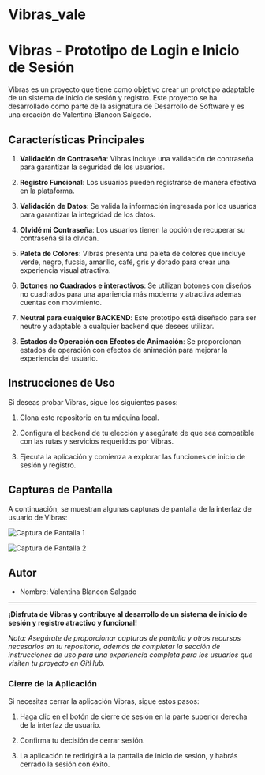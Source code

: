 # Vibras_vale
# Vibras - Prototipo de Login e Inicio de Sesión

Vibras es un proyecto que tiene como objetivo crear un prototipo adaptable de un sistema de inicio de sesión y registro. Este proyecto se ha desarrollado como parte de la asignatura de Desarrollo de Software y es una creación de Valentina Blancon Salgado.

## Características Principales

1. **Validación de Contraseña**: Vibras incluye una validación de contraseña para garantizar la seguridad de los usuarios.

2. **Registro Funcional**: Los usuarios pueden registrarse de manera efectiva en la plataforma.

3. **Validación de Datos**: Se valida la información ingresada por los usuarios para garantizar la integridad de los datos.

4. **Olvidé mi Contraseña**: Los usuarios tienen la opción de recuperar su contraseña si la olvidan.

5. **Paleta de Colores**: Vibras presenta una paleta de colores que incluye verde, negro, fucsia, amarillo, café, gris y dorado para crear una experiencia visual atractiva.

6. **Botones no Cuadrados e interactivos**: Se utilizan botones con diseños no cuadrados para una apariencia más moderna y atractiva ademas cuentas con movimiento.

7. **Neutral para cualquier BACKEND**: Este prototipo está diseñado para ser neutro y adaptable a cualquier backend que desees utilizar.

8. **Estados de Operación con Efectos de Animación**: Se proporcionan estados de operación con efectos de animación para mejorar la experiencia del usuario.

## Instrucciones de Uso

Si deseas probar Vibras, sigue los siguientes pasos:

1. Clona este repositorio en tu máquina local.

2. Configura el backend de tu elección y asegúrate de que sea compatible con las rutas y servicios requeridos por Vibras.

3. Ejecuta la aplicación y comienza a explorar las funciones de inicio de sesión y registro.

## Capturas de Pantalla

A continuación, se muestran algunas capturas de pantalla de la interfaz de usuario de Vibras:

![Captura de Pantalla 1](![image](https://github.com/1043641991Vale/Vibras_vale/assets/131499087/a0363e55-eeae-486e-8dc4-679d11b670a7))


![Captura de Pantalla 2](![image](https://github.com/1043641991Vale/Vibras_vale/assets/131499087/7219c587-b80b-457c-a005-bb1003e9c806))

## Autor

- Nombre: Valentina Blancon Salgado

---

**¡Disfruta de Vibras y contribuye al desarrollo de un sistema de inicio de sesión y registro atractivo y funcional!**

*Nota: Asegúrate de proporcionar capturas de pantalla y otros recursos necesarios en tu repositorio, además de completar la sección de instrucciones de uso para una experiencia completa para los usuarios que visiten tu proyecto en GitHub.*



### Cierre de la Aplicación

Si necesitas cerrar la aplicación Vibras, sigue estos pasos:

1. Haga clic en el botón de cierre de sesión en la parte superior derecha de la interfaz de usuario.

2. Confirma tu decisión de cerrar sesión.

3. La aplicación te redirigirá a la pantalla de inicio de sesión, y habrás cerrado la sesión con éxito.



